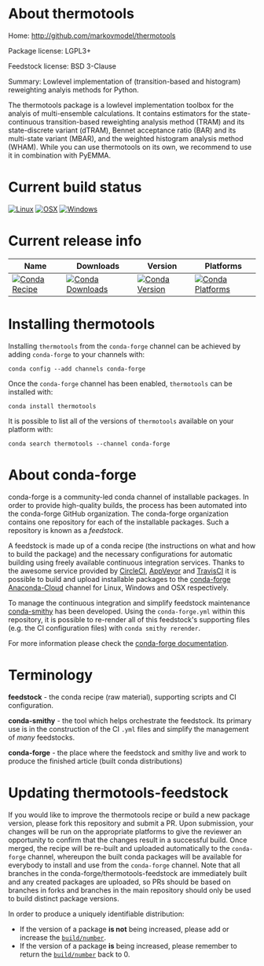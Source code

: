 About thermotools
=================

Home: http://github.com/markovmodel/thermotools

Package license: LGPL3+

Feedstock license: BSD 3-Clause

Summary: Lowlevel implementation of (transition-based and histogram) reweighting analyis methods for Python.

The thermotools package is a lowlevel implementation toolbox for the analyis
of multi-ensemble calculations. It contains estimators for the state-continuous transition-based
reweighting analysis method (TRAM) and its state-discrete variant (dTRAM), Bennet acceptance ratio
(BAR) and its multi-state variant (MBAR), and the weighted histogram analysis method (WHAM).
While you can use thermotools on its own, we recommend to use it in combination with PyEMMA.


Current build status
====================

[![Linux](https://img.shields.io/circleci/project/github/conda-forge/thermotools-feedstock/master.svg?label=Linux)](https://circleci.com/gh/conda-forge/thermotools-feedstock)
[![OSX](https://img.shields.io/travis/conda-forge/thermotools-feedstock/master.svg?label=macOS)](https://travis-ci.org/conda-forge/thermotools-feedstock)
[![Windows](https://img.shields.io/appveyor/ci/conda-forge/thermotools-feedstock/master.svg?label=Windows)](https://ci.appveyor.com/project/conda-forge/thermotools-feedstock/branch/master)

Current release info
====================

| Name | Downloads | Version | Platforms |
| --- | --- | --- | --- |
| [![Conda Recipe](https://img.shields.io/badge/recipe-thermotools-green.svg)](https://anaconda.org/conda-forge/thermotools) | [![Conda Downloads](https://img.shields.io/conda/dn/conda-forge/thermotools.svg)](https://anaconda.org/conda-forge/thermotools) | [![Conda Version](https://img.shields.io/conda/vn/conda-forge/thermotools.svg)](https://anaconda.org/conda-forge/thermotools) | [![Conda Platforms](https://img.shields.io/conda/pn/conda-forge/thermotools.svg)](https://anaconda.org/conda-forge/thermotools) |

Installing thermotools
======================

Installing `thermotools` from the `conda-forge` channel can be achieved by adding `conda-forge` to your channels with:

```
conda config --add channels conda-forge
```

Once the `conda-forge` channel has been enabled, `thermotools` can be installed with:

```
conda install thermotools
```

It is possible to list all of the versions of `thermotools` available on your platform with:

```
conda search thermotools --channel conda-forge
```


About conda-forge
=================

conda-forge is a community-led conda channel of installable packages.
In order to provide high-quality builds, the process has been automated into the
conda-forge GitHub organization. The conda-forge organization contains one repository
for each of the installable packages. Such a repository is known as a *feedstock*.

A feedstock is made up of a conda recipe (the instructions on what and how to build
the package) and the necessary configurations for automatic building using freely
available continuous integration services. Thanks to the awesome service provided by
[CircleCI](https://circleci.com/), [AppVeyor](http://www.appveyor.com/)
and [TravisCI](https://travis-ci.org/) it is possible to build and upload installable
packages to the [conda-forge](https://anaconda.org/conda-forge)
[Anaconda-Cloud](http://docs.anaconda.org/) channel for Linux, Windows and OSX respectively.

To manage the continuous integration and simplify feedstock maintenance
[conda-smithy](http://github.com/conda-forge/conda-smithy) has been developed.
Using the ``conda-forge.yml`` within this repository, it is possible to re-render all of
this feedstock's supporting files (e.g. the CI configuration files) with ``conda smithy rerender``.

For more information please check the [conda-forge documentation](https://conda-forge.org/docs/).

Terminology
===========

**feedstock** - the conda recipe (raw material), supporting scripts and CI configuration.

**conda-smithy** - the tool which helps orchestrate the feedstock.
                   Its primary use is in the construction of the CI ``.yml`` files
                   and simplify the management of *many* feedstocks.

**conda-forge** - the place where the feedstock and smithy live and work to
                  produce the finished article (built conda distributions)


Updating thermotools-feedstock
==============================

If you would like to improve the thermotools recipe or build a new
package version, please fork this repository and submit a PR. Upon submission,
your changes will be run on the appropriate platforms to give the reviewer an
opportunity to confirm that the changes result in a successful build. Once
merged, the recipe will be re-built and uploaded automatically to the
`conda-forge` channel, whereupon the built conda packages will be available for
everybody to install and use from the `conda-forge` channel.
Note that all branches in the conda-forge/thermotools-feedstock are
immediately built and any created packages are uploaded, so PRs should be based
on branches in forks and branches in the main repository should only be used to
build distinct package versions.

In order to produce a uniquely identifiable distribution:
 * If the version of a package **is not** being increased, please add or increase
   the [``build/number``](http://conda.pydata.org/docs/building/meta-yaml.html#build-number-and-string).
 * If the version of a package **is** being increased, please remember to return
   the [``build/number``](http://conda.pydata.org/docs/building/meta-yaml.html#build-number-and-string)
   back to 0.